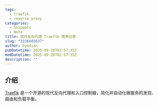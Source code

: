```yaml
---
tags:
  - traefik
  - reverse proxy
categories:
  - Snippets
  - Note
title: 现代反向代理 Traefik 使用记录
slug: "3336603637"
author: byodian
pubDatetime: 2025-09-26T02:57:35Z
modDatetime: 2025-09-26T02:57:35Z
description: ""
---
```





## 介绍

[Traefik](https://traefik.io/traefik) 是一个开源的现代反向代理和入口控制器，简化并自动化微服务的发现、路由和负载平衡。
